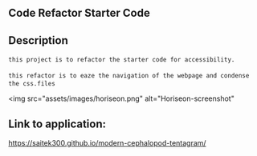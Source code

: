 ## Code Refactor Starter Code

## Description

    this project is to refactor the starter code for accessibility.

    this refactor is to eaze the navigation of the webpage and condense the css.files

  <img src="assets/images/horiseon.png" alt="Horiseon-screenshot"

## Link to application:
https://saitek300.github.io/modern-cephalopod-tentagram/

